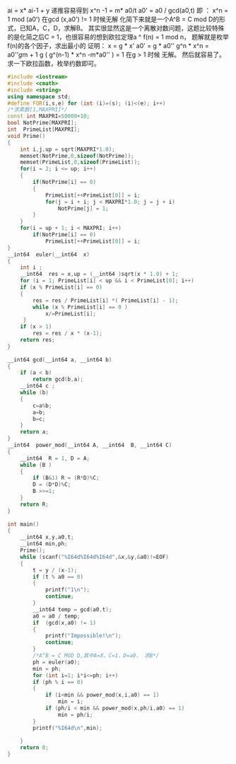 ai = x* ai-1 + y
递推容易得到
x^n -1 = m* a0/t
a0' = a0 / gcd(a0,t)
即 ： x^n = 1 mod (a0')
在gcd (x,a0') != 1 时候无解
化简下来就是一个A^B = C mod D的形式，已知A，C，D，求解B。
其实很显然这是一个离散对数问题，这题比较特殊的是化简之后C = 1，也很容易的想到欧拉定理a ^ f(n) = 1 mod n，
题解就是枚举f(n)的各个因子，求出最小的
证明：
x = g * x'
a0' = g * a0''
g^n * x^n = a0''*g*m + 1
g ( g^(n-1) * x^n -m*a0'' ) = 1
在g > 1 时候 无解。
然后就容易了。求一下欧拉函数，枚举约数即可。

```c++
#include <iostream>
#include <cmath>
#include <string>
using namespace std;
#define FOR(i,s,e) for (int (i)=(s); (i)<(e); i++)
/*求素数[1,MAXPRI]*/
const int MAXPRI=50000+10;
bool NotPrime[MAXPRI];
int  PrimeList[MAXPRI];
void Prime()
{
	int i,j,up = sqrt(MAXPRI*1.0);
	memset(NotPrime,0,sizeof(NotPrime));
	memset(PrimeList,0,sizeof(PrimeList));
	for(i = 2; i <= up; i++) 
	{
		if(NotPrime[i] == 0)
		{
			PrimeList[++PrimeList[0]] = i;
			for(j = i + i; j < MAXPRI*1.0; j = j + i)
				NotPrime[j] = 1;
		}
	}
	for(i = up + 1; i < MAXPRI; i++)
		if(NotPrime[i] == 0)
			PrimeList[++PrimeList[0]] = i;
}
__int64  euler(__int64  x)
{
    int i ;
    __int64  res = x,up = (__int64 )sqrt(x * 1.0) + 1;
    for (i = 1; PrimeList[i] < up && i < PrimeList[0]; i++)
    if (x % PrimeList[i] == 0)
    {
        res = res / PrimeList[i] *( PrimeList[i] - 1);
        while (x % PrimeList[i] == 0 )
			x/=PrimeList[i];
     }
	if (x > 1)
		res = res / x * (x-1);
    return res;
}
 
__int64 gcd(__int64 a, __int64 b)
{
    if (a < b)
		return gcd(b,a);
    __int64 c ;
	while (b) 
	{
		c=a%b;
		a=b;
		b=c;
	}
    return a;
}
__int64  power_mod(__int64 A, __int64  B, __int64 C)
{
    __int64  R = 1, D = A;
    while (B )
    {
        if (B&1) R = (R*D)%C;
        D = (D*D)%C;
        B >>=1;
    }
    return R;
}
 
int main()
{
    __int64 x,y,a0,t;
    __int64 min,ph;
	Prime();
    while (scanf("%I64d%I64d%I64d",&x,&y,&a0)!=EOF)
    {
        t = y / (x-1);
        if (t % a0 == 0)  
        {
			printf("1\n");
			continue;
		}
        __int64 temp = gcd(a0,t);
        a0 = a0 / temp;
        if  (gcd(x,a0) != 1)
        {
			printf("Impossible!\n");
			continue;
		}
		/*A^B = C MOD D,其中A=X，C=1，D=a0， 求B*/
        ph = euler(a0);
        min = ph;
        for (int i=1; i*i<=ph; i++)
        if (ph % i == 0)
        {
            if (i<min && power_mod(x,i,a0) == 1)
                min = i;
            if (ph/i < min && power_mod(x,ph/i,a0) == 1)
                min = ph/i;
        }
        printf("%I64d\n",min);
 
    }
    return 0;
}
```